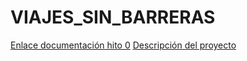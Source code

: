 # VIAJES_SIN_BARRERAS
[Enlace documentación hito 0](https://github.com/cr13/VIAJES_SIN_BARRERAS/blob/Documentacion/Documentacion.md)
[Descripción del proyecto](https://cr13.github.io/VIAJES_SIN_BARRERAS/)
